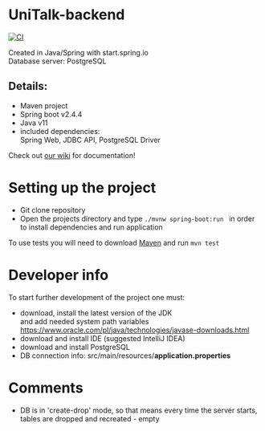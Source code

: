 # UniTalk-backend

[![CI](https://github.com/UniTalk-app/UniTalk-backend/actions/workflows/main.yml/badge.svg)](https://github.com/UniTalk-app/UniTalk-backend/actions/workflows/main.yml)

Created in Java/Spring with start.spring.io <br>
Database server: PostgreSQL

## Details:
- Maven project
- Spring boot v2.4.4
- Java v11
- included dependencies: <br>
  Spring Web, JDBC API, PostgreSQL Driver
  
Check out [our wiki](https://github.com/UniTalk-app/UniTalk-backend/wiki) for documentation!
  
# Setting up the project
- Git clone repository
- Open the projects directory and type `./mvnw spring-boot:run ` in order to install dependencies and run application

To use tests you will need to download [Maven](https://maven.apache.org/download.cgi) and run `mvn test`

# Developer info
To start further development of the project one must:

- download, install the latest version of the JDK <br>
  and add needed system path variables<br>
  https://www.oracle.com/pl/java/technologies/javase-downloads.html
- download and install IDE (suggested IntelliJ IDEA)
- download and install PostgreSQL
- DB connection info: src/main/resources/<b>application.properties</b>

# Comments
- DB is in 'create-drop' mode, so that means every time the server
starts, tables are dropped and recreated - empty